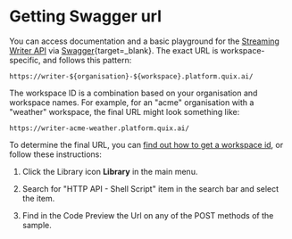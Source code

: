 # Getting Swagger url

You can access documentation and a basic playground for the [Streaming
Writer API](intro.md) via
[Swagger](https://swagger.io/){target=_blank}. The exact URL is workspace-specific, and
follows this pattern:

    https://writer-${organisation}-${workspace}.platform.quix.ai/

The workspace ID is a combination based on your organisation and
workspace names. For example, for an "acme" organisation with a
"weather" workspace, the final URL might look something like:

    https://writer-acme-weather.platform.quix.ai/

To determine the final URL, you can [find out how to get a workspace
id](../platform/how-to/get-workspace-id.md), or follow these
instructions:

1.  Click the Library icon **Library** in the main menu.

2.  Search for "HTTP API - Shell Script" item in the search bar and
    select the item.

3.  Find in the Code Preview the Url on any of the POST methods of the
    sample.
